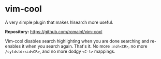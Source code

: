 # vim-cool

A very simple plugin that makes hlsearch more useful.

**Repository:** <https://github.com/romainl/vim-cool>

Vim-cool disables search highlighting when you are done searching and re-enables it when you search again. That's it. No more `:noh<CR>`, no more `/sytdstdrsid<CR>`, and no more dodgy `<C-l>` mappings.
